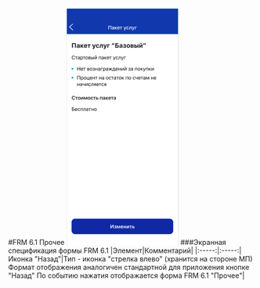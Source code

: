 #FRM 6.1 Прочее
![](6.png)
###Экранная спецификация формы FRM 6.1
|Элемент|Комментарий|
|:-----:|:-----:|
Иконка "Назад"|Тип - иконка "стрелка влево" (хранится на стороне МП) Формат отображения аналогичен стандартной для приложения кнопке "Назад" По событию нажатия отображается форма FRM 6.1 "Прочее"|
